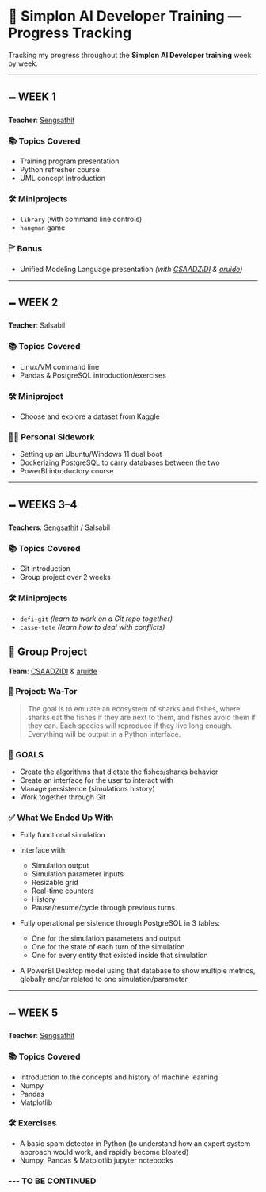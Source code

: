 # 🧠 Simplon AI Developer Training — Progress Tracking

Tracking my progress throughout the **Simplon AI Developer training** week by week.

---

## 🗕️ WEEK 1

**Teacher**: [Sengsathit](https://github.com/Sengsathit)

### 📚 Topics Covered

* Training program presentation
* Python refresher course
* UML concept introduction

### 🛠️ Miniprojects

* `library` (with command line controls)
* `hangman` game

### 🏱️ Bonus

* Unified Modeling Language presentation
  *(with [CSAADZIDI](https://github.com/CSAADZIDI) & [aruide](https://github.com/aruide))*

---

## 🗕 WEEK 2

**Teacher**: Salsabil

### 📚 Topics Covered

* Linux/VM command line
* Pandas & PostgreSQL introduction/exercises

### 🛠️ Miniproject

* Choose and explore a dataset from Kaggle

### 👨‍💻 Personal Sidework

* Setting up an Ubuntu/Windows 11 dual boot
* Dockerizing PostgreSQL to carry databases between the two
* PowerBI introductory course

---

## 🗕 WEEKS 3–4

**Teachers**: [Sengsathit](https://github.com/Sengsathit) / Salsabil

### 📚 Topics Covered

* Git introduction
* Group project over 2 weeks

### 🛠️ Miniprojects

* `defi-git` *(learn to work on a Git repo together)*
* `casse-tete` *(learn how to deal with conflicts)*

## 👥 Group Project

**Team**: [CSAADZIDI](https://github.com/CSAADZIDI) & [aruide](https://github.com/aruide)

### 🔬 Project: Wa-Tor

> The goal is to emulate an ecosystem of sharks and fishes, where sharks eat the fishes if they are next to them, and fishes avoid them if they can. Each species will reproduce if they live long enough. Everything will be output in a Python interface.

### 🌟 GOALS

* Create the algorithms that dictate the fishes/sharks behavior
* Create an interface for the user to interact with
* Manage persistence (simulations history)
* Work together through Git

### ✅ What We Ended Up With

* Fully functional simulation
* Interface with:

  * Simulation output
  * Simulation parameter inputs
  * Resizable grid
  * Real-time counters
  * History
  * Pause/resume/cycle through previous turns
* Fully operational persistence through PostgreSQL in 3 tables:

  * One for the simulation parameters and output
  * One for the state of each turn of the simulation
  * One for every entity that existed inside that simulation
* A PowerBI Desktop model using that database to show multiple metrics, globally and/or related to one simulation/parameter

---

## 🗕️ WEEK 5

**Teacher**: [Sengsathit](https://github.com/Sengsathit)

### 📚 Topics Covered

* Introduction to the concepts and history of machine learning
* Numpy
* Pandas
* Matplotlib

### 🛠️ Exercises

* A basic spam detector in Python (to understand how an expert system approach would work, and rapidly become bloated)
* Numpy, Pandas & Matplotlib jupyter notebooks

### --- TO BE CONTINUED
